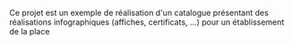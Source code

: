 Ce projet est un exemple de réalisation d'un catalogue présentant des réalisations infographiques (affiches, certificats, ...) pour un établissement de la place
